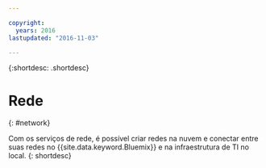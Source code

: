 ```yaml
---

copyright:
  years: 2016
lastupdated: "2016-11-03"

---
```


{:shortdesc: .shortdesc}

# Rede
{: #network}

Com os serviços de rede, é possível criar redes na nuvem e conectar entre suas redes no {{site.data.keyword.Bluemix}} e na infraestrutura de TI no local.
{: shortdesc}
